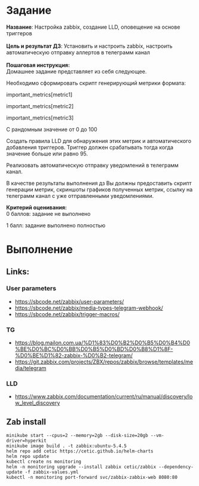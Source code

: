 # Задание
**Название**: Настройка zabbix, создание LLD, оповещение на основе
триггеров\
\
**Цель и результат ДЗ**: Установить и настроить zabbix, настроить
автоматическую отправку аллертов в телеграмм канал\
\
**Пошаговая инструкция:**\
Домашнее задание представляет из себя следующее.

Необходимо сформировать скрипт генерирующий метрики формата:

important_metrics\[metric1\]

important_metrics\[metric2\]

important_metrics\[metric3\]

С рандомным значение от 0 до 100

Создать правила LLD для обнаружения этих метрик и автоматического
добавления триггеров. Триггер должен срабатывать тогда когда значение
больше или равно 95.

Реализовать автоматическую отправку уведомлений в телеграмм канал.

В качестве результаты выполнения дз Вы должны предоставить скрипт
генерации метрик, скриншоты графиков полученных метрик, ссылку на
телеграмм канал с уже отправленными уведомлениями.

**Критерий оценивания:**\
0 баллов: задание не выполнено

1 балл: задание выполнено полностью
# Выполнение

## Links:

### User parameters
- https://sbcode.net/zabbix/user-parameters/
- https://sbcode.net/zabbix/media-types-telegram-webhook/
- https://sbcode.net/zabbix/trigger-macros/

### TG
- https://blog.mailon.com.ua/%D1%83%D0%B2%D0%B5%D0%B4%D0%BE%D0%BC%D0%BB%D0%B5%D0%BD%D0%B8%D1%8F-%D0%BE%D1%82-zabbix-%D0%B2-telegram/
- https://git.zabbix.com/projects/ZBX/repos/zabbix/browse/templates/media/telegram

### LLD
- https://www.zabbix.com/documentation/current/ru/manual/discovery/low_level_discovery

## Zab install
```shell
minikube start --cpus=2 --memory=2gb --disk-size=20gb --vm-driver=hyperkit
minikube image build . -t zabbix:ubuntu-5.4.5
helm repo add cetic https://cetic.github.io/helm-charts
helm repo update
kubectl create ns monitoring
helm -n monitoring upgrade --install zabbix cetic/zabbix --dependency-update -f zabbix-values.yml
kubectl -n monitoring port-forward svc/zabbix-zabbix-web 8080:80
```
